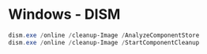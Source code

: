 # Windows - DISM

```powershell title="Clean Up Component Store (Windows update files)"
dism.exe /online /cleanup-Image /AnalyzeComponentStore
dism.exe /online /cleanup-Image /StartComponentCleanup
```
